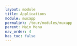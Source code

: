```yaml
---
layout: module
title: Applications
module: muxapp
permalink: /tour/modules/muxapp
parent: Main Menu
nav_order: 4
has_toc: false
---
```

